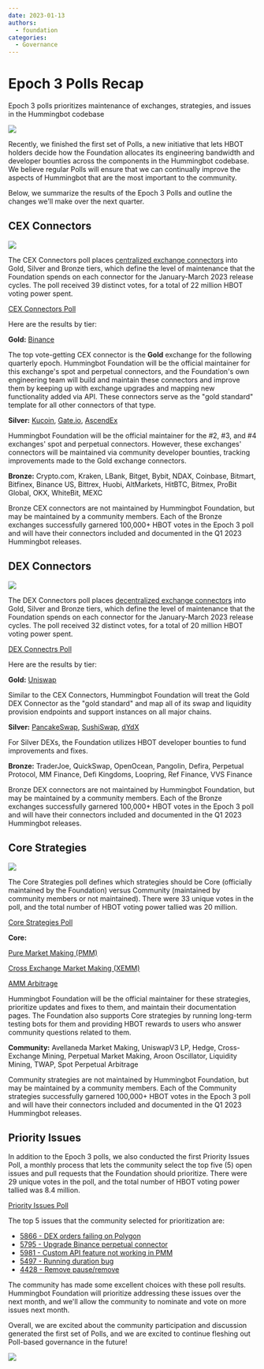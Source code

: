 ```yaml
---
date: 2023-01-13
authors:
  - foundation
categories:
  - Governance
---
```


# Epoch 3 Polls Recap

Epoch 3 polls prioritizes maintenance of exchanges, strategies, and issues in the Hummingbot codebase

![](Epoch-3-Polls-Recap.png)

Recently, we finished the first set of Polls, a new initiative that lets HBOT holders decide how the Foundation allocates its engineering bandwidth and developer bounties across the components in the Hummingbot codebase. We believe regular Polls will ensure that we can continually improve the aspects of Hummingbot that are the most important to the community.

Below, we summarize the results of the Epoch 3 Polls and outline the changes we'll make over the next quarter.

<!-- more -->

## CEX Connectors

![](./2.png)

The CEX Connectors poll places [centralized exchange connectors](https://docs.hummingbot.org/exchanges/?ref=blog.hummingbot.org) into Gold, Silver and Bronze tiers, which define the level of maintenance that the Foundation spends on each connector for the January-March 2023 release cycles. The poll received 39 distinct votes, for a total of 22 million HBOT voting power spent.

[CEX Connectors Poll](https://snapshot.org/?ref=blog.hummingbot.org#/hbot.eth/proposal/0x6a8146ebc68c3145e29309c1c90a2457a0fd57e806b50d2e0c71bd0543d374a0)

Here are the results by tier:

**Gold:** [Binance](https://www.binance.com/en)

The top vote-getting CEX connector is the **Gold** exchange for the following quarterly epoch. Hummingbot Foundation will be the official maintainer for this exchange's spot and perpetual connectors, and the Foundation's own engineering team will build and maintain these connectors and improve them by keeping up with exchange upgrades and mapping new functionality added via API. These connectors serve as the "gold standard" template for all other connectors of that type.

**Silver:** [Kucoin](https://www.kucoin.com/), [Gate.io](https://www.gate.io/), [AscendEx](https://ascendex.com/en/global-digital-asset-platform)

Hummingbot Foundation will be the official maintainer for the #2, #3, and #4 exchanges' spot and perpetual connectors. However, these exchanges' connectors will be maintained via community developer bounties, tracking improvements made to the Gold exchange connectors.

**Bronze:** Crypto.com, Kraken, LBank, Bitget, Bybit, NDAX, Coinbase, Bitmart, Bitfinex, Binance US, Bittrex, Huobi, AltMarkets, HitBTC, Bitmex, ProBit Global, OKX, WhiteBit, MEXC

Bronze CEX connectors are not maintained by Hummingbot Foundation, but may be maintained by a community members. Each of the Bronze exchanges successfully garnered 100,000+ HBOT votes in the Epoch 3 poll and will have their connectors included and documented in the Q1 2023 Hummingbot releases.

## DEX Connectors

![](./3.png)

The DEX Connectors poll places [decentralized exchange connectors](https://docs.hummingbot.org/gateway/?ref=blog.hummingbot.org) into Gold, Silver and Bronze tiers, which define the level of maintenance that the Foundation spends on each connector for the January-March 2023 release cycles. The poll received 32 distinct votes, for a total of 20 million HBOT voting power spent.

[DEX Connectrs Poll](https://snapshot.org/?ref=blog.hummingbot.org#/hbot.eth/proposal/0xbe9aba533e1eba58ff90672c506e47b87fd5a8dfccf612143ef834e9b984b5a5)

Here are the results by tier:

**Gold:** [Uniswap](https://uniswap.org/)

Similar to the CEX Connectors, Hummingbot Foundation will treat the Gold DEX Connector as the "gold standard" and map all of its swap and liquidity provision endpoints and support instances on all major chains.

**Silver:** [PancakeSwap](https://pancakeswap.finance/), [SushiSwap](https://www.sushi.com/), [dYdX](https://dydx.exchange/)

For Silver DEXs, the Foundation utilizes HBOT developer bounties to fund improvements and fixes.

**Bronze:** TraderJoe, QuickSwap, OpenOcean, Pangolin, Defira, Perpetual Protocol, MM Finance, Defi Kingdoms, Loopring, Ref Finance, VVS Finance

Bronze DEX connectors are not maintained by Hummingbot Foundation, but may be maintained by a community members. Each of the Bronze exchanges successfully garnered 100,000+ HBOT votes in the Epoch 3 poll and will have their connectors included and documented in the Q1 2023 Hummingbot releases.

## Core Strategies

![](./4.png)

The Core Strategies poll defines which strategies should be Core (officially maintained by the Foundation) versus Community (maintained by community members or not maintained). There were 33 unique votes in the poll, and the total number of HBOT voting power tallied was 20 million.

[Core Strategies Poll](https://snapshot.org/?ref=blog.hummingbot.org#/hbot.eth/proposal/0x2a19044bd517c3c952a38dbf9da227d1dbbee8c34bcd69310b9f408bdf1c592d)

**Core:**

[Pure Market Making (PMM)](https://docs.hummingbot.org/strategies/pure-market-making/?ref=blog.hummingbot.org)

[Cross Exchange Market Making (XEMM)](https://docs.hummingbot.org/strategies/cross-exchange-mining/?ref=blog.hummingbot.org)

[AMM Arbitrage](https://docs.hummingbot.org/strategies/amm-arbitrage/?ref=blog.hummingbot.org)

Hummingbot Foundation will be the official maintainer for these strategies, prioritize updates and fixes to them, and maintain their documentation pages. The Foundation also supports Core strategies by running long-term testing bots for them and providing HBOT rewards to users who answer community questions related to them.

**Community:** Avellaneda Market Making, UniswapV3 LP, Hedge, Cross-Exchange Mining, Perpetual Market Making, Aroon Oscillator, Liquidity Mining, TWAP, Spot Perpetual Arbitrage

Community strategies are not maintained by Hummingbot Foundation, but may be maintained by a community members. Each of the Community strategies successfully garnered 100,000+ HBOT votes in the Epoch 3 poll and will have their connectors included and documented in the Q1 2023 Hummingbot releases.

## Priority Issues

In addition to the Epoch 3 polls, we also conducted the first Priority Issues Poll, a monthly process that lets the community select the top five (5) open issues and pull requests that the Foundation should prioritize. There were 29 unique votes in the poll, and the total number of HBOT voting power tallied was 8.4 million.

[Priority Issues Poll](https://snapshot.org/?ref=blog.hummingbot.org#/hbot.eth/proposal/0x885b0ad9b47c645152bfd8a4603b3a8fd3ee07c0082ee5e8770f8368056f8286)

The top 5 issues that the community selected for prioritization are:

- [5866 - DEX orders failing on Polygon](https://github.com/hummingbot/hummingbot/issues/5866)
- [5795 - Upgrade Binance perpetual connector](https://github.com/hummingbot/hummingbot/issues/5795)
- [5981 - Custom API feature not working in PMM](https://github.com/hummingbot/hummingbot/issues/5981)
- [5497 - Running duration bug](https://github.com/hummingbot/hummingbot/issues/5497)
- [4428 - Remove pause/remove](https://github.com/hummingbot/hummingbot/issues/4428)

The community has made some excellent choices with these poll results. Hummingbot Foundation will prioritize addressing these issues over the next month, and we'll allow the community to nominate and vote on more issues next month.

Overall, we are excited about the community participation and discussion generated the first set of Polls, and we are excited to continue fleshing out Poll-based governance in the future!

![](./shane-rounce-DNkoNXQti3c-unsplash.jpg)

